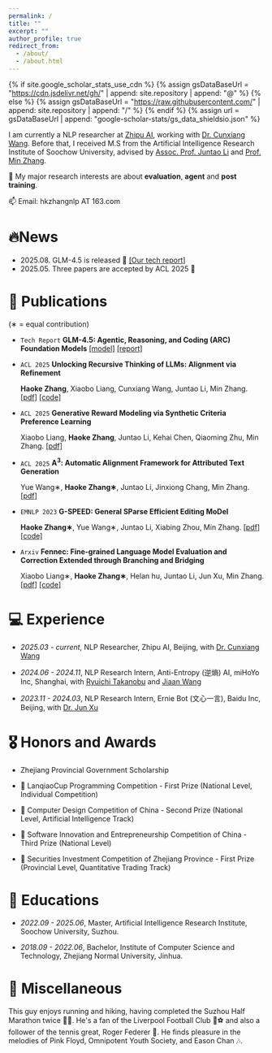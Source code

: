 ```yaml
---
permalink: /
title: ""
excerpt: ""
author_profile: true
redirect_from: 
  - /about/
  - /about.html
---
```


{% if site.google_scholar_stats_use_cdn %}
{% assign gsDataBaseUrl = "https://cdn.jsdelivr.net/gh/" | append: site.repository | append: "@" %}
{% else %}
{% assign gsDataBaseUrl = "https://raw.githubusercontent.com/" | append: site.repository | append: "/" %}
{% endif %}
{% assign url = gsDataBaseUrl | append: "google-scholar-stats/gs_data_shieldsio.json" %}

<span class='anchor' id='about-me'></span>

I am currently a NLP researcher at [Zhipu AI](https://www.zhipuai.cn), working with [Dr. Cunxiang Wang](https://wangcunxiang.github.io). Before that, I received M.S from the Artificial Intelligence Research Institute of Soochow University, advised by [Assoc. Prof. Juntao Li](https://lijuntaopku.github.io/) and [Prof. Min Zhang](https://scholar.google.com/citations?hl=zh-CN&user=CncXH-YAAAAJ).

🤔 My major research interests are about **evaluation**, **agent** and **post training**.

📫 Email: hkzhangnlp AT 163.com

# 🔥News
- 2025.08. GLM-4.5 is released 🎉 [[Our tech report]](https://www.arxiv.org/pdf/2508.06471)
- 2025.05. Three papers are accepted by ACL 2025 🎉

# 📝 Publications 
  
(∗ = equal contribution)

- ``Tech Report`` **GLM-4.5: Agentic, Reasoning, and Coding (ARC) Foundation Models** [[model]](https://huggingface.co/collections/zai-org/glm-45-687c621d34bda8c9e4bf503b) [[report]](https://www.arxiv.org/pdf/2508.06471)

- ``ACL 2025`` **Unlocking Recursive Thinking of LLMs: Alignment via Refinement**

  **Haoke Zhang**, Xiaobo Liang, Cunxiang Wang, Juntao Li, Min Zhang. [[pdf]](https://aclanthology.org/2025.findings-acl.582/) [[code]](https://github.com/Banner-Z/AvR.git)

- ``ACL 2025`` **Generative Reward Modeling via Synthetic Criteria Preference Learning**

  Xiaobo Liang, **Haoke Zhang**, Juntao Li, Kehai Chen, Qiaoming Zhu, Min Zhang. [[pdf]](https://aclanthology.org/2025.acl-long.1297/)

- ``ACL 2025`` **A<sup>3</sup>: Automatic Alignment Framework for Attributed Text Generation**

  Yue Wang∗, **Haoke Zhang∗**, Juntao Li, Jinxiong Chang, Min Zhang. [[pdf]](https://aclanthology.org/2025.acl-long.1407/)

- ``EMNLP 2023`` **G-SPEED: General SParse Efficient Editing MoDel**

  **Haoke Zhang∗**, Yue Wang∗, Juntao Li, Xiabing Zhou, Min Zhang. [[pdf]](https://aclanthology.org/2023.findings-emnlp.142/) [[code]](https://github.com/Banner-Z/G-SPEED)

- ``Arxiv`` **Fennec: Fine-grained Language Model Evaluation and Correction Extended through Branching and Bridging**

  Xiaobo Liang∗, **Haoke Zhang∗**, Helan hu, Juntao Li, Jun Xu, Min Zhang. [[pdf]](https://arxiv.org/pdf/2405.12163) [[code]](https://github.com/dropreg/Fennec)

# 💻 Experience

- *2025.03 - current*, NLP Researcher, Zhipu AI, Beijing, with [Dr. Cunxiang Wang](https://wangcunxiang.github.io)

- *2024.06 - 2024.11*, NLP Research Intern, Anti-Entropy (逆熵) AI, miHoYo Inc, Shanghai, with [Ryuichi Takanobu](https://truthless11.github.io/) and [Jiaan Wang](https://wangjiaan.cn/)

- *2023.11 - 2024.03*, NLP Research Intern, Ernie Bot (文心一言), Baidu Inc, Beijing, with [Dr. Jun Xu](https://openreview.net/profile?id=~Jun_Xu9)

# 🎖 Honors and Awards

- Zhejiang Provincial Government Scholarship

- 🥇 LanqiaoCup Programming Competition - First Prize (National Level, Individual Competition)

- 🥈 Computer Design Competition of China - Second Prize (National Level, Artificial Intelligence Track)

- 🥉 Software Innovation and Entrepreneurship Competition of China - Third Prize (National Level)

- 🥇 Securities Investment Competition of Zhejiang Province - First Prize (Provincial Level, Quantitative Trading Track)

# 📖 Educations

- *2022.09 - 2025.06*, Master, Artificial Intelligence Research Institute, Soochow University, Suzhou.

- *2018.09 - 2022.06*, Bachelor, Institute of Computer Science and Technology, Zhejiang Normal University, Jinhua. 

# 🎁 Miscellaneous
This guy enjoys running and hiking, having completed the Suzhou Half Marathon twice 🏃‍♂️. He's a fan of the Liverpool Football Club 🔴⚽ and also a follower of the tennis great, Roger Federer 🎾. He finds pleasure in the melodies of Pink Floyd, Omnipotent Youth Society, and Eason Chan 🎶.
